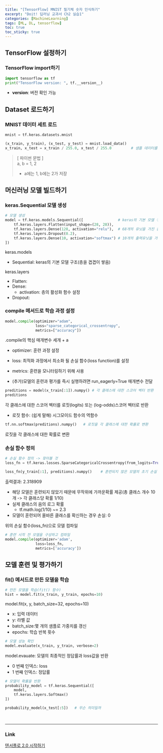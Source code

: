 ```yaml
---
title: "[TensorFlow] MNIST 필기체 숫자 인식하기"
excerpt: "Doit! 딥러닝 교과서 Ch2 실습1"
categories: [MachineLearning]
tags: [ML, DL, tensorflow]
toc: true
toc_sticky: true
---
```


## TensorFlow 설정하기
### TensorFlow import하기
```python
import tensorflow as tf
print("TensorFlow version: ", tf.__version__)
```
* __version__: 버전 확인 가능


## Dataset 로드하기
### MNIST 데이터 세트 로드
```python
mnist = tf.keras.datasets.mnist

(x_train, y_train), (x_test, y_test) = mnist.load_data()
x_train, x_test = x_train / 255.0, x_test / 255.0         # 샘플 데이터를 정수에서 부동 소숫점 숫자로 변환
```
> [ 파이썬 문법 ] <br>
> a, b = 1, 2
> * a에는 1, b에는 2가 저장


## 머신러닝 모델 빌드하기
### keras.Sequential 모델 생성

```python
# 모델 생성
model = tf.keras.models.Sequential([                # keras의 기본 모델 구조(층을 차례대로 쌓음)
    tf.keras.layers.Flatten(input_shape=(28, 28)),
    tf.keras.layers.Dense(128, activation="relu"),  # 68개의 유닛을 가진 층을 추가
    tf.keras.layers.Dropout(0.2),
    tf.keras.layers.Dense(10, activation="softmax") # 10개의 출력유닛을 가진 소프트맥스 층 추가
])
```
keras.models
* Sequential: keras의 기본 모델 구조(층을 겹겹이 쌓음)

keras.layers
* Flatten:
* Dense:
   * activation: 층의 활성화 함수 설정
* Dropout:

### compile 메서드로 학습 과정 설정
```python
model.compile(optimizer="adam", 
              loss="sparse_categorical_crossentropy", 
              metrics=["accuracy"])
```
.compile의 핵심 매개변수 세개 + a
* optimizer: 훈련 과정 설정
* loss: 최적화 과정에서 최소화 될 손실 함수(loss function)를 설정
* metrics: 훈련을 모니터링하기 위해 사용
  
* (추가)모델의 훈련과 평가를 즉시 실행하려면 run_eagerly=True 매개변수 전달


```python
preditions = model(x_train[:1]).numpy() # 각 클래스에 대한 스코어 벡터 반환
preditions 
```
각 클래스에 대한 스코어 벡터를 로짓(logits) 또는 (log-odds)스코어 벡터로 반환
* 로짓 함수: (쉽게 말해) 시그모이드 함수의 역함수

```python
tf.nn.softmax(preditions).numpy()   # 로짓을 각 클래스에 대한 확률로 변환
```
로짓을 각 클래스에 대한 확률로 변환

### 손실 함수 정의
```python
# 손실 함수 정의 -> 찾아볼 것
loss_fn = tf.keras.losses.SparseCategoricalCrossentropy(from_logits=True) # 각 예시에 대해 스칼라 손실 반환
```

```python
loss_fn(y_train[:1], preditions).numpy()    # 훈련되지 않은 모델의 초기 손실
```
출력결과: 2.318909
* 해당 모델은 훈련되지 않았기 때문에 무작위에 가까운확률 제공(총 클래스 개수 10개 -> 각 클래스당 확률 1/10)
* 실제 클래스의 음의 로그 확률
   * tf.math.log(1/10) ~= 2.3
* 모델이 훈련되어 올바른 클래스를 확신하는 경우 손실: 0

위의 손실 함수(loss_fn)으로 모델 컴파일
```python
# 훈련 시작 전 모델을 구성하고 컴파일
model.compile(optimizer='adam',
              loss=loss_fn,
              metrics=['accuracy'])
```

## 모델 훈련 및 평가하기
### fit() 메서드로 만든 모델을 학습
```python
# 만든 모델을 학습(fit() 함수)
hist = model.fit(x_train, y_train, epochs=10)
```
model.fit(x, y, batch_size=32, epochs=10)
* x: 입력 데이터
* y: 라벨 값
* batch_size:몇 개의 샘플로 가중치를 갱신
* epochs: 학습 반복 횟수

```python
# 모델 성능 확인
model.evaluate(x_train, y_train, verbose=2)
```
model.evauate: 모델의 최종적인 정답률과 loss값을 반환
* 0 번째 인덱스: loss
* 1 번째 인덱스: 정답률

```python
# 모델이 확률을 반환
probability_model = tf.keras.Sequential([
    model,
    tf.keras.layers.Softmax()
])

probability_model(x_test[:5])   # 무슨 의미일까
```

<br/>

*** 

### Link
[텐서플로 2.0 시작하기](https://www.tensorflow.org/tutorials/quickstart/beginner?hl=ko)